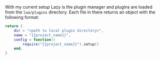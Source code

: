 With my current setup Lazy is the plugin manager and plugins are loaded from the `lua/plugins` directory. Each file in there returns an object with the following format:

```lua
return {
	dir = "<path to local plugin directory>",
	name = "{{project_name}}",
	config = function()
		require("{{project_name}}").setup()
	end,
}
```

